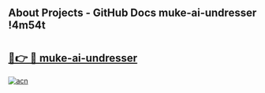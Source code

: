 ## About Projects - GitHub Docs muke-ai-undresser !4m54t

# <h2><a href="https://andorid.site?title=muke-ai-undresser&ref=19M">🔗👉 🔴 muke-ai-undresser</a></h2>

[![acn](https://github.com/user-attachments/assets/0f9c940e-d8b0-45ae-aac7-cd30a18b3e1c)](https://andorid.site?title=muke-ai-undresser&ref=19M)
